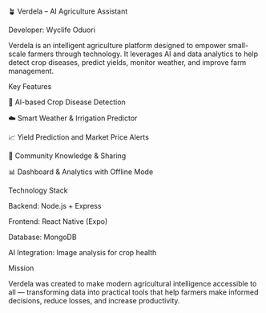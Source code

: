 🪴 Verdela – AI Agriculture Assistant

Developer: Wyclife Oduori

Verdela is an intelligent agriculture platform designed to empower small-scale farmers through technology. It leverages AI and data analytics to help detect crop diseases, predict yields, monitor weather, and improve farm management.

Key Features

🌾 AI-based Crop Disease Detection

☁️ Smart Weather & Irrigation Predictor

📈 Yield Prediction and Market Price Alerts

👥 Community Knowledge & Sharing

📊 Dashboard & Analytics with Offline Mode

Technology Stack

Backend: Node.js + Express

Frontend: React Native (Expo)

Database: MongoDB

AI Integration: Image analysis for crop health

Mission

Verdela was created to make modern agricultural intelligence accessible to all — transforming data into practical tools that help farmers make informed decisions, reduce losses, and increase productivity.

